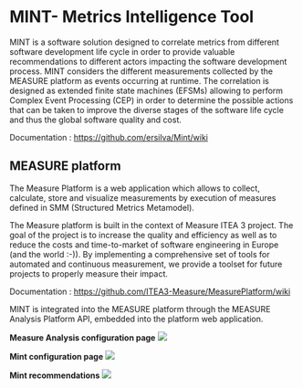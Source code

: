 # MINT-	Metrics Intelligence Tool
MINT is a software solution designed to correlate metrics from different software development life cycle in order to provide valuable recommendations to different actors impacting the software development process. MINT considers the different measurements collected by the MEASURE platform as events occurring at runtime.  The correlation is designed as extended finite state machines (EFSMs) allowing to perform Complex Event Processing (CEP) in order to determine the possible actions that can be taken to improve the diverse stages of the software life cycle and thus the global software quality and cost.

Documentation : https://github.com/ersilva/Mint/wiki
## MEASURE platform
The Measure Platform is a web application which allows to collect, calculate, store and visualize measurements by execution of measures defined in SMM (Structured Metrics Metamodel).

The Measure platform is built in the context of Measure ITEA 3 project. The goal of the project is to increase the quality and efficiency as well as to reduce the costs and time-to-market of software engineering in Europe (and the world :-)). By implementing a comprehensive set of tools for automated and continuous measurement, we provide a toolset for future projects to properly measure their impact.

Documentation : https://github.com/ITEA3-Measure/MeasurePlatform/wiki

MINT is integrated into the MEASURE platform through the MEASURE Analysis Platform API, embedded into the platform web application.

**Measure Analysis configuration page**
![](https://www.dropbox.com/s/luluo6n6564291w/config-0.PNG?dl=1)

**Mint configuration page**
![](https://www.dropbox.com/s/o5oo7e5ztxacljc/config-1.PNG?dl=1)

**Mint recommendations**
![](https://www.dropbox.com/s/egx9bptojue2jus/recommendations-1.PNG?dl=1)
